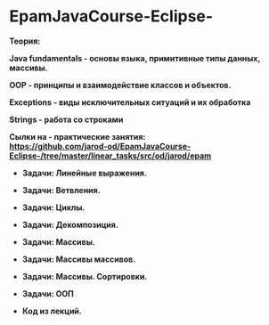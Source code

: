 # EpamJavaCourse-Eclipse-

<strong>Теория:<strong>

Java fundamentals -
основы языка, примитивные типы данных, массивы.</br>

OOP -
принципы и взаимодействие классов и объектов.</br>

Exceptions -
виды исключительных ситуаций и их обработка

Strings - 
работа со строками



  <strong>Сылки на - практические занятия:</strong><br>
https://github.com/jarod-od/EpamJavaCourse-Eclipse-/tree/master/linear_tasks/src/od/jarod/epam
- Задачи: Линейные выражения.
- Задачи: Ветвления.
- Задачи: Циклы.
- Задачи: Декомпозиция.
- Задачи: Массивы.
- Задачи: Массивы массивов.
- Задачи: Массивы. Сортировки.
- Задачи: ООП



- Код из лекций.
